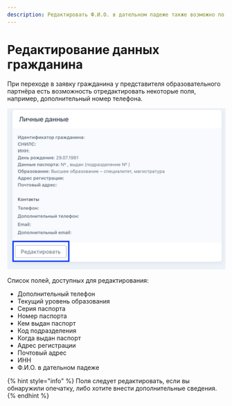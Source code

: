 ```yaml
---
description: Редактировать Ф.И.О. в дательном падеже также возможно по этой кнопке
---
```


# Редактирование данных гражданина

При переходе в заявку гражданина  у представителя образовательного  партнёра есть возможность отредактировать некоторые поля, например, дополнительный номер телефона.

![](<../.gitbook/assets/image (15).png>)



Список полей, доступных для редактирования:

* Дополнительный телефон
* Текущий уровень образования
* Серия паспорта&#x20;
* Номер паспорта&#x20;
* Кем выдан паспорт&#x20;
* Код подразделения&#x20;
* Когда выдан паспорт
* Адрес регистрации
* Почтовый адрес
* ИНН
* Ф.И.О. в дательном падеже

{% hint style="info" %}
Поля следует редактировать, если вы обнаружили опечатку,  либо хотите внести дополнительные сведения.
{% endhint %}
